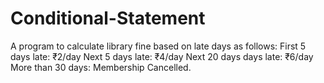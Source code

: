 # Conditional-Statement
 A program to calculate library fine based on late days as follows:  First 5 days late: ₹2/day  Next 5 days late: ₹4/day  Next 20 days days late: ₹6/day  More than 30 days: Membership Cancelled.
